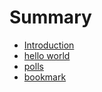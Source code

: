 # Summary

* [Introduction](README.md)
* [hello world](contents/helloworld.md)
* [polls](contents/polls.md)
* [bookmark](contents/bookmark.md)
